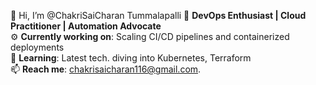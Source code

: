 👋 Hi, I’m @ChakriSaiCharan Tummalapalli
🎯 **DevOps Enthusiast | Cloud Practitioner | Automation Advocate**  
⚙️ **Currently working on**: Scaling CI/CD pipelines and containerized deployments    
🌱 **Learning**: Latest tech. diving into Kubernetes, Terraform    
📫 **Reach me**: chakrisaicharan116@gmail.com.

<!---
ChakriSaiCharan-T/ChakriSaiCharan-T is a ✨ special ✨ repository because its `README.md` (this file) appears on your GitHub profile.
You can click the Preview link to take a look at your changes.
--->
